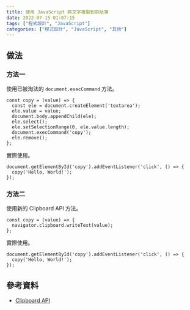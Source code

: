 ```yaml
---
title: 使用 JavaScript 將文字複製到剪貼簿
date: 2022-07-15 01:07:15
tags: ["程式設計", "JavaScript"]
categories: ["程式設計", "JavaScript", "其他"]
---
```


## 做法

### 方法一

使用已被淘汰的 `document.execCommand` 方法。

```JS
const copy = (value) => {
  const ele = document.createElement('textarea');
  ele.value = value;
  document.body.appendChild(ele);
  ele.select();
  ele.setSelectionRange(0, ele.value.length);
  document.execCommand('copy');
  ele.remove();
};
```

實際使用。

```JS
document.getElementById('copy').addEventListener('click', () => {
  copy('Hello, World!');
});
```

### 方法二

使用新的 Clipboard API 方法。

```JS
const copy = (value) => {
  navigator.clipboard.writeText(value);
};
```

實際使用。

```JS
document.getElementById('copy').addEventListener('click', () => {
  copy('Hello, World!');
});
```

## 參考資料

- [Clipboard API](https://developer.mozilla.org/en-US/docs/Web/API/Clipboard_API)
